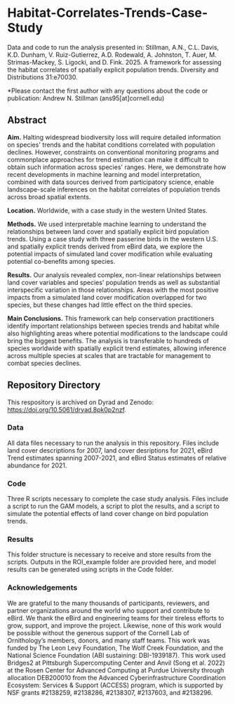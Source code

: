 # Habitat-Correlates-Trends-Case-Study
Data and code to run the analysis presented in:
Stillman, A.N., C.L. Davis, K.D. Dunham, V. Ruiz-Gutierrez, A.D. Rodewald, A. Johnston, T. Auer, M. Strimas-Mackey, S. Ligocki, and D. Fink. 2025. A framework for assessing the habitat correlates of spatially explicit population trends. Diversity and Distributions 31:e70030.

*Please contact the first author with any questions about the code or publication: Andrew N. Stillman (ans95[at]cornell.edu)

## Abstract
**Aim.** Halting widespread biodiversity loss will require detailed information on species' trends and the habitat conditions correlated with population declines. However, constraints on conventional monitoring programs and commonplace approaches for trend estimation can make it difficult to obtain such information across species' ranges. Here, we demonstrate how recent developments in machine learning and model interpretation, combined with data sources derived from participatory science, enable landscape-scale inferences on the habitat correlates of population trends across broad spatial extents.

**Location.** Worldwide, with a case study in the western United States.

**Methods.** We used interpretable machine learning to understand the relationships between land cover and spatially explicit bird population trends. Using a case study with three passerine birds in the western U.S. and spatially explicit trends derived from eBird data, we explore the potential impacts of simulated land cover modification while evaluating potential co-benefits among species.

**Results.** Our analysis revealed complex, non-linear relationships between land cover variables and species' population trends as well as substantial interspecific variation in those relationships. Areas with the most positive impacts from a simulated land cover modification overlapped for two species, but these changes had little effect on the third species.

**Main Conclusions.** This framework can help conservation practitioners identify important relationships between species trends and habitat while also highlighting areas where potential modifications to the landscape could bring the biggest benefits. The analysis is transferable to hundreds of species worldwide with spatially explicit trend estimates, allowing inference across multiple species at scales that are tractable for management to combat species declines.

## Repository Directory
This respository is archived on Dyrad and Zenodo: https://doi.org/10.5061/dryad.8pk0p2nzf. 

### Data
All data files necessary to run the analysis in this repository. Files include land cover descriptions for 2007, land cover desriptions for 2021, eBird Trend estimates spanning 2007-2021, and eBird Status estimates of relative abundance for 2021. 

### Code
Three R scripts necessary to complete the case study analysis. Files include a script to run the GAM models, a script to plot the results, and a script to simulate the potential effects of land cover change on bird population trends. 

### Results
This folder structure is necessary to receive and store results from the scripts. Outputs in the ROI_example folder are provided here, and model results can be generated using scripts in the Code folder.

### Acknowledgements
We are grateful to the many thousands of participants, reviewers, and partner organizations around the world who support and contribute to eBird. We thank the eBird and engineering teams for their tireless efforts to grow, support, and improve the project. Likewise, none of this work would be possible without the generous support of the Cornell Lab of Ornithology’s members, donors, and many staff teams. This work was funded by The Leon Levy Foundation, The Wolf Creek Foundation, and the National Science Foundation (ABI sustaining: DBI-1939187). This work used Bridges2 at Pittsburgh Supercomputing Center and Anvil (Song et al. 2022) at the Rosen Center for Advanced Computing at Purdue University through allocation DEB200010 from the Advanced Cyberinfrastructure Coordination Ecosystem: Services & Support (ACCESS) program, which is supported by NSF grants #2138259, #2138286, #2138307, #2137603, and #2138296.
